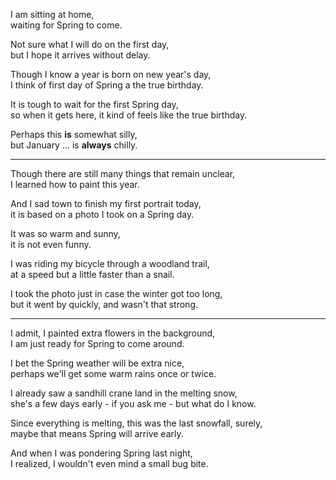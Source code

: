 I am sitting at home,\
waiting for Spring to come.

Not sure what I will do on the first day,\
but I hope it arrives without delay.

Though I know a year is born on new year's day,\
I think of first day of Spring a the true birthday.

It is tough to wait for the first Spring day,\
so when it gets here, it kind of feels like the true birthday.

Perhaps this **is** somewhat silly,\
but January ... is **always** chilly.

---

Though there are still many things that remain unclear,\
I learned how to paint this year.

And I sad town to finish my first portrait today,\
it is based on a photo I took on a Spring day.

It was so warm and sunny,\
it is not even funny.

I was riding my bicycle through a woodland trail,\
at a speed but a little faster than a snail.

I took the photo just in case the winter got too long,\
but it went by quickly, and wasn't that strong.

---

I admit, I painted extra flowers in the background,\
I am just ready for Spring to come around.

I bet the Spring weather will be extra nice,\
perhaps we'll get some warm rains once or twice.

I already saw a sandhill crane land in the melting snow,\
she's a few days early - if you ask me - but what do I know.

Since everything is melting, this was the last snowfall, surely,\
maybe that means Spring will arrive early.

And when I was pondering Spring last night,\
I realized, I wouldn't even mind a small bug bite.

